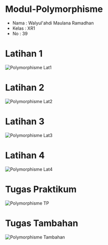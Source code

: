 # Modul-Polymorphisme
+ Nama  : Walyul'ahdi Maulana Ramadhan
+ Kelas : XR1
+ No    : 39
# Latihan 1
![Polymorphisme Lat1](https://user-images.githubusercontent.com/71486008/115839856-47d87980-a445-11eb-8480-8a02856fd299.png)
# Latihan 2
![Polymorphisme Lat2](https://user-images.githubusercontent.com/71486008/115839863-4909a680-a445-11eb-85fa-840fa6b81033.png)
# Latihan 3
![Polymorphisme Lat3](https://user-images.githubusercontent.com/71486008/115839868-49a23d00-a445-11eb-99e1-b93d88213a36.png)
# Latihan 4
![Polymorphisme Lat4](https://user-images.githubusercontent.com/71486008/115839873-49a23d00-a445-11eb-99d8-a384ec174503.png)
# Tugas Praktikum
![Polymorphisme TP](https://user-images.githubusercontent.com/71486008/115839878-4a3ad380-a445-11eb-8869-4ce67d54a240.png)
# Tugas Tambahan
![Polymorphisme Tambahan](https://user-images.githubusercontent.com/71486008/115904411-ed640b00-a48e-11eb-8164-cd5d3d8b03b6.png)

